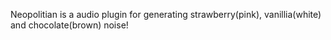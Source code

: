Neopolitian is a audio plugin for generating strawberry(pink), vanillia(white) and chocolate(brown) noise!

